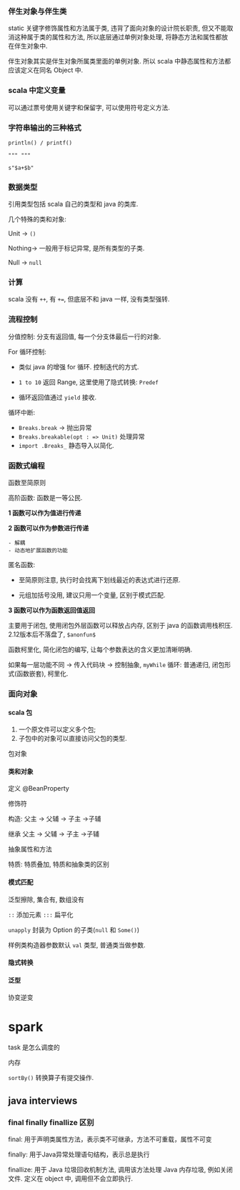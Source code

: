 ### 伴生对象与伴生类

static 关键字修饰属性和方法属于类, 违背了面向对象的设计院长职责, 但又不能取消这种属于类的属性和方法, 所以底层通过单例对象处理, 将静态方法和属性都放在伴生对象中.

伴生对象其实是伴生对象所属类里面的单例对象. 所以 scala 中静态属性和方法都应该定义在同名 Object 中.

### scala 中定义变量

可以通过票号使用关键字和保留字, 可以使用符号定义方法.

### 字符串输出的三种格式

`println() / printf()`

`""" """`

`s"$a+$b"`

### 数据类型

引用类型包括 scala 自己的类型和 java 的类库.

几个特殊的类和对象:

Unit → `()` 

Nothing→ 一般用于标记异常, 是所有类型的子类.

Null → `null`

### 计算

scala 没有 `++`, 有 `+=`, 但底层不和 java 一样, 没有类型强转.

### 流程控制

分值控制: 分支有返回值, 每一个分支体最后一行的对象.

For 循环控制: 

- 类似 java 的增强 for 循环. 控制迭代的方式.

- `1 to 10` 返回 Range, 这里使用了隐式转换: `Predef` 
- 循环返回值通过 `yield` 接收.

循环中断:

- `Breaks.break` → 抛出异常
- `Breaks.breakable(opt : => Unit)` 处理异常
- `import .Breaks_` 静态导入以简化.

### 函数式编程

函数至简原则

高阶函数: 函数是一等公民.

**1 函数可以作为值进行传递**

**2 函数可以作为参数进行传递**

	- 解耦
	- 动态地扩展函数的功能

匿名函数: 

- 至简原则注意, 执行时会找离下划线最近的表达式进行还原.

- 元组加括号没用, 建议只用一个变量, 区别于模式匹配.

**3 函数可以作为函数返回值返回**

主要用于闭包, 使用闭包外层函数可以释放占内存, 区别于 java 的函数调用栈积压. 2.12版本后不落盘了, `$anonfun$`

函数柯里化, 简化闭包的编写, 让每个参数表达的含义更加清晰明确.

如果每一层功能不同 → 传入代码块 → 控制抽象, `myWhile` 循环: 普通递归, 闭包形式(函数嵌套), 柯里化.

### 面向对象

#### scala 包

1. 一个原文件可以定义多个包;
2. 子包中的对象可以直接访问父包的类型.

包对象

#### 类和对象

定义 @BeanProperty

修饰符

构造: 父主 → 父辅 → 子主 →子辅

继承 父主 → 父辅 → 子主 →子辅

抽象属性和方法

特质: 特质叠加, 特质和抽象类的区别

#### 模式匹配

泛型擦除, 集合有, 数组没有

`::` 添加元素 `:::` 扁平化

`unapply` 封装为 Option 的子类(`null` 和 `Some()`)

样例类构造器参数默认 `val` 类型, 普通类当做参数.

#### 隐式转换

#### 泛型

协变逆变

# spark

task 是怎么调度的

内存

`sortBy()` 转换算子有提交操作.



## java interviews

### final finally finallize 区别

final: 用于声明类属性方法，表示类不可继承，方法不可重载，属性不可变

finally: 用于Java异常处理语句结构，表示总是执行

finallize: 用于 Java 垃圾回收机制方法, 调用该方法处理 Java 内存垃圾, 例如关闭文件. 定义在 object 中, 调用但不会立即执行. 
